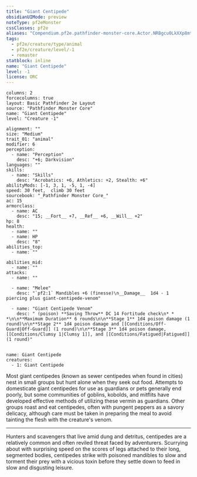 ```yaml
---
title: "Giant Centipede"
obsidianUIMode: preview
noteType: pf2eMonster
cssClasses: pf2e
aliases: "Compendium.pf2e.pathfinder-monster-core.Actor.NRBgcu0LkXXp8mtp" 
tags:
  - pf2e/creature/type/animal
  - pf2e/creature/level/-1
  - remaster
statblock: inline
name: "Giant Centipede"
level: -1
license: ORC
---
```


```statblock
columns: 2
forcecolumns: true
layout: Basic Pathfinder 2e Layout
source: "Pathfinder Monster Core"
name: "Giant Centipede"
level: "Creature -1"

alignment: ""
size: "Medium"
trait_01: "animal"
modifier: 6
perception:
  - name: "Perception"
    desc: "+6; Darkvision"
languages: ""
skills:
  - name: "Skills"
    desc: "Acrobatics: +6, Athletics: +2, Stealth: +6"
abilityMods: [-1, 3, 1, -5, 1, -4]
speed: 30 feet,  climb 30 feet
sourcebook: "_Pathfinder Monster Core_"
ac: 15
armorclass:
  - name: AC
    desc: "15; __Fort__ +7, __Ref__ +6, __Will__ +2"
hp: 8
health:
  - name: ""
  - name: HP
    desc: "8"
abilities_top:
  - name: ""

abilities_mid:
  - name: ""
attacks:
  - name: ""

  - name: "Melee"
    desc: "`pf2:1` Mandibles +6 (finesse)\n__Damage__  1d4 - 1 piercing plus giant-centipede-venom"

  - name: "Giant Centipede Venom"
    desc: " (poison) **Saving Throw** DC 14 Fortitude check\n* * *\n\n**Maximum Duration** 6 rounds\n\n**Stage 1** 1d4 poison damage (1 round)\n\n**Stage 2** 1d4 poison damage and [[Conditions/Off-Guard|Off-Guard]] (1 round)\n\n**Stage 3** 1d4 poison damage, [[Conditions/Clumsy 1|Clumsy 1]], and [[Conditions/Fatigued|Fatigued]] (1 round)"
 
```

```encounter-table
name: Giant Centipede
creatures:
  - 1: Giant Centipede
```



Most giant centipedes (known as sewer centipedes when found in cities) nest in small groups but hunt alone when they seek out food. Attempts to domesticate giant centipedes for use as guardians or pets generally end poorly, but some communities of goblins, kobolds, and mitflits have developed effective methods of utilizing these vermin as guardians. Other groups roast and eat centipedes, often with pungent peppers as a savory delicacy, although care must be taken in preparing the meal to avoid tainting the flesh with the creature's venom.

* * *

Hunters and scavengers that live amid dung and detritus, centipedes are a relatively common and often reviled threat faced by adventurers. Scurrying about with surprising speed on the scores of legs attached to their long, segmented bodies, centipedes strike with poisoned mandibles to slow and torment their prey with a vicious toxin before they settle down to feed in slow and disgusting leisure.
